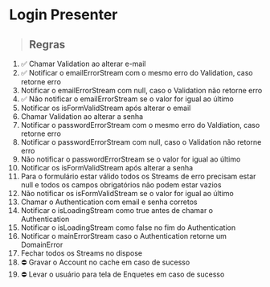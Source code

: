 # Login Presenter

> ## Regras
1. ✅ Chamar Validation ao alterar e-mail
2. ✅ Notificar o emailErrorStream com o mesmo erro do Validation, caso retorne erro
3. Notificar o emailErrorStream com null, caso o Validation não retorne erro
4. ✅ Não notificar o emailErrorStream se o valor for igual ao último
5. Notificar os isFormValidStream após alterar o email
6. Chamar Validation ao alterar a senha
7. Notificar o passwordErrorStream com o mesmo erro do Valdiation, caso retorne erro
8. Notificar o passwordErrorStream com null, caso o Validation não retorne erro
9. Não notificar o passwordErrorStream se o valor for igual ao último
10. Notificar os isFormValidStream após alterar a senha
11. Para o formulário estar válido todos os Streams de erro precisam estar null e todos os campos obrigatórios não podem
estar vazios
12. Não notificar os isFormValidStream se o valor for igual ao último
13. Chamar o Authentication com email e senha corretos
14. Notificar o isLoadingStream como true antes de chamar o Authentication
15. Notificar o isLoadingStream como false no fim do Authentication
16. Notificar o mainErrorStream caso o Authentication retorne um DomainError
17. Fechar todos os Streams no dispose
18. ⛔ Gravar o Account no cache em caso de sucesso
19. ⛔ Levar o usuário para tela de Enquetes em caso de sucesso
